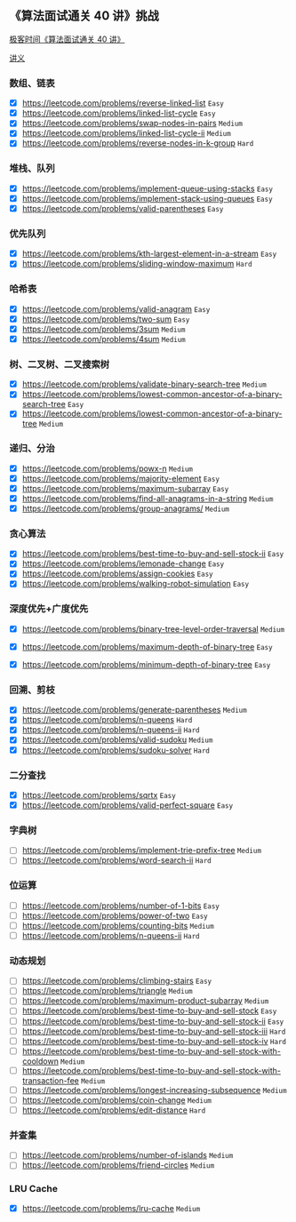 ## 《算法面试通关 40 讲》挑战

[极客时间《算法面试通关 40 讲》](https://time.geekbang.org/course/intro/130)

[讲义](https://github.com/geektime-geekbang/algorithm-1)

### 数组、链表

- [x] https://leetcode.com/problems/reverse-linked-list `Easy`
- [x] https://leetcode.com/problems/linked-list-cycle `Easy`
- [x] https://leetcode.com/problems/swap-nodes-in-pairs `Medium`
- [x] https://leetcode.com/problems/linked-list-cycle-ii `Medium`
- [x] https://leetcode.com/problems/reverse-nodes-in-k-group `Hard`

### 堆栈、队列

- [x] https://leetcode.com/problems/implement-queue-using-stacks `Easy`
- [x] https://leetcode.com/problems/implement-stack-using-queues `Easy`
- [x] https://leetcode.com/problems/valid-parentheses `Easy`

### 优先队列

- [x] https://leetcode.com/problems/kth-largest-element-in-a-stream `Easy`
- [x] https://leetcode.com/problems/sliding-window-maximum `Hard`

### 哈希表

- [x] https://leetcode.com/problems/valid-anagram `Easy`
- [x] https://leetcode.com/problems/two-sum `Easy`
- [x] https://leetcode.com/problems/3sum `Medium`
- [x] https://leetcode.com/problems/4sum `Medium`

### 树、二叉树、二叉搜索树

- [x] https://leetcode.com/problems/validate-binary-search-tree `Medium`
- [x] https://leetcode.com/problems/lowest-common-ancestor-of-a-binary-search-tree `Easy`
- [x] https://leetcode.com/problems/lowest-common-ancestor-of-a-binary-tree `Medium`

### 递归、分治

- [x] https://leetcode.com/problems/powx-n `Medium`
- [x] https://leetcode.com/problems/majority-element `Easy`
- [x] https://leetcode.com/problems/maximum-subarray `Easy`
- [x] https://leetcode.com/problems/find-all-anagrams-in-a-string `Medium`
- [x] https://leetcode.com/problems/group-anagrams/ `Medium`

### 贪⼼算法

- [x] https://leetcode.com/problems/best-time-to-buy-and-sell-stock-ii `Easy`
- [x] https://leetcode.com/problems/lemonade-change `Easy`
- [x] https://leetcode.com/problems/assign-cookies `Easy`
- [x] https://leetcode.com/problems/walking-robot-simulation `Easy`

### 深度优先+广度优先

- [x] https://leetcode.com/problems/binary-tree-level-order-traversal `Medium`
- [x] https://leetcode.com/problems/maximum-depth-of-binary-tree `Easy`
- [x] https://leetcode.com/problems/minimum-depth-of-binary-tree `Easy`


### 回溯、剪枝

- [x] https://leetcode.com/problems/generate-parentheses `Medium`
- [x] https://leetcode.com/problems/n-queens `Hard`
- [x] https://leetcode.com/problems/n-queens-ii `Hard`
- [x] https://leetcode.com/problems/valid-sudoku `Medium`
- [x] https://leetcode.com/problems/sudoku-solver `Hard`

### ⼆分查找

- [x] https://leetcode.com/problems/sqrtx `Easy`
- [x] https://leetcode.com/problems/valid-perfect-square `Easy`

### 字典树

- [ ] https://leetcode.com/problems/implement-trie-prefix-tree `Medium`
- [ ] https://leetcode.com/problems/word-search-ii `Hard`

### 位运算

- [ ] https://leetcode.com/problems/number-of-1-bits `Easy`
- [ ] https://leetcode.com/problems/power-of-two `Easy`
- [ ] https://leetcode.com/problems/counting-bits `Medium`
- [ ] https://leetcode.com/problems/n-queens-ii `Hard`

### 动态规划

- [ ] https://leetcode.com/problems/climbing-stairs `Easy`
- [ ] https://leetcode.com/problems/triangle `Medium`
- [ ] https://leetcode.com/problems/maximum-product-subarray `Medium`
- [ ] https://leetcode.com/problems/best-time-to-buy-and-sell-stock `Easy`
- [ ] https://leetcode.com/problems/best-time-to-buy-and-sell-stock-ii `Easy`
- [ ] https://leetcode.com/problems/best-time-to-buy-and-sell-stock-iii `Hard`
- [ ] https://leetcode.com/problems/best-time-to-buy-and-sell-stock-iv `Hard`
- [ ] https://leetcode.com/problems/best-time-to-buy-and-sell-stock-with-cooldown `Medium`
- [ ] https://leetcode.com/problems/best-time-to-buy-and-sell-stock-with-transaction-fee `Medium`
- [ ] https://leetcode.com/problems/longest-increasing-subsequence `Medium`
- [ ] https://leetcode.com/problems/coin-change `Medium`
- [ ] https://leetcode.com/problems/edit-distance `Hard`

### 并查集

- [ ] https://leetcode.com/problems/number-of-islands `Medium`
- [ ] https://leetcode.com/problems/friend-circles `Medium`

### LRU Cache

- [x] https://leetcode.com/problems/lru-cache `Medium`
